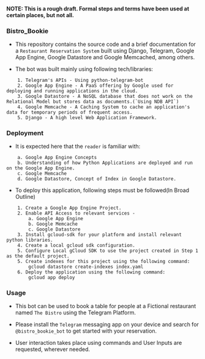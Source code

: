 #### NOTE: This is a rough draft. Formal steps and terms have been used at certain places, but not all.

### Bistro_Bookie

- This repository contains the source code and a brief documentation for a `Restaurant Reservation System` built using Django, Telegram, Google App Engine, Google Datastore and Google Memcached, among others.

- The bot was built mainly using following tech/libraries:

```
    1. Telegram's APIs - Using python-telegram-bot
    2. Google App Engine - A PaaS offering by Google used for deploying and running applications in the cloud.
    3. Google Datastore - A NoSQL database that does not work on the Relational Model but stores data as documents.(`Using NDB API`)
    4. Google Memcache - A Caching System to cache an application's data for temporary periods of frequent access.
    5. Django - A high level Web Application Framework.
```

### Deployment

- It is expected here that the `reader` is familiar with:

```
    a. Google App Engine Concepts
    b. Understanding of how Python Applications are deployed and run on the Google App Engine.
    c. Google Memcache
    d. Google Datastore, Concept of Index in Google Datastore.
```

- To deploy this application, following steps must be followed(In Broad Outline)

```
    1. Create a Google App Engine Project.
    2. Enable API Access to relevant services - 
        a. Google App Engine
        b. Google Memcache
        c. Google Datastore
    3. Install gcloud-sdk for your platform and install relevant python libraries.
    4. Create a local gcloud sdk configuration.
    5. Configure Local gCloud SDK to use the project created in Step 1 as the default project.
    5. Create indexes for this project using the following command:
        gcloud datastore create-indexes index.yaml 
    6. Deploy the application using the following command:
        gcloud app deploy
```

### Usage

- This bot can be used to book a table for people at a Fictional restaurant named `The Bistro` using the Telegram Platform.

- Please install the `Telegram` messaging app on your device and search for `@bistro_bookie_bot` to get started with your reservation.

- User interaction takes place using commands and User Inputs are requested, wherever needed.
